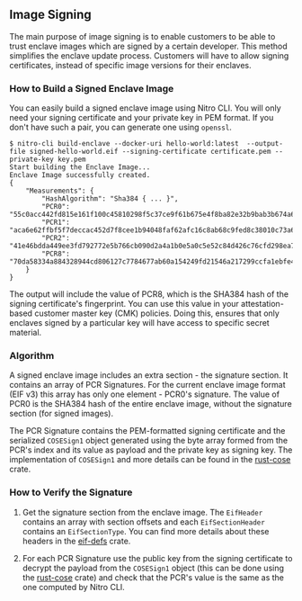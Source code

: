 ## Image Signing

The main purpose of image signing is to enable customers to be
able to trust enclave images which are signed by a certain
developer. This method simplifies the enclave update process.
Customers will have to allow signing certificates, instead
of specific image versions for their enclaves.

### How to Build a Signed Enclave Image

You can easily build a signed enclave image using Nitro CLI.
You will only need your signing certificate and your private
key in PEM format. If you don't have such a pair, you can
generate one using `openssl`.

```
$ nitro-cli build-enclave --docker-uri hello-world:latest  --output-file signed-hello-world.eif --signing-certificate certificate.pem --private-key key.pem
Start building the Enclave Image...
Enclave Image successfully created.
{
	"Measurements": {
		"HashAlgorithm": "Sha384 { ... }",
		"PCR0": "55c0acc442fd815e161f100c45810298f5c37ce9f61b675e4f8ba82e32b9bab3b674a6ef557eaa7db7577221683bbe9f",
		"PCR1": "aca6e62ffbf5f7deccac452d7f8cee1b94048faf62afc16c8ab68c9fed8c38010c73a669f9a36e596032f0b973d21895",
		"PCR2": "41e46bdda449ee3fd792772e5b766cb090d2a4a1b0e5a0c5e52c84d426c76cfd298ea725500a107e71399697df2ae2eb",
		"PCR8": "70da58334a884328944cd806127c7784677ab60a154249fd21546a217299ccfa1ebfe4fa96a163bf41d3bcfaebe68f6f"
	}
}
```

The output will include the value of PCR8, which is the SHA384
hash of the signing certificate's fingerprint. You can use
this value in your attestation-based customer master key (CMK)
policies. Doing this, ensures that only enclaves signed by a
particular key will have access to specific secret material.

### Algorithm

A signed enclave image includes an extra section - the signature
section. It contains an array of PCR Signatures. For the current
enclave image format (EIF v3) this array has only one element -
PCR0's signature. The value of PCR0 is the SHA384 hash of
the entire enclave image, without the signature section (for
signed images).

The PCR Signature contains the PEM-formatted signing certificate
and the serialized `COSESign1` object generated using the byte array
formed from the PCR's index and its value as payload and the
private key as signing key. The implementation of `COSESign1`
and more details can be found in the [rust-cose](
https://github.com/aws/aws-nitro-enclaves-cose) crate.

### How to Verify the Signature

1. Get the signature section from the enclave image. The `EifHeader`
contains an array with section offsets and each `EifSectionHeader`
contains an `EifSectionType`. You can find more details about these
headers in the [eif-defs](https://github.com/aws/aws-nitro-enclaves-image-format)
crate.

2. For each PCR Signature use the public key from the signing
certificate to decrypt the payload from the `COSESign1` object
(this can be done using the [rust-cose](
https://github.com/aws/aws-nitro-enclaves-cose) crate) and
check that the PCR's value is the same as the one computed by
Nitro CLI.
